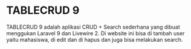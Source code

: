 # TABLECRUD 9

TABLECRUD 9 adalah aplikasi CRUD + Search sederhana yang dibuat menggukan Laravel 9 dan Livewire 2.
Di website ini bisa di tambah user yaitu mahasiswa, di edit dan di hapus dan juga bisa melakukan search.